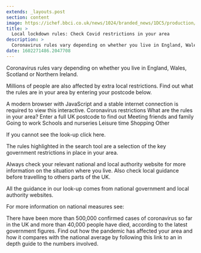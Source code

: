 ```yaml
--- 
extends: _layouts.post 
section: content 
image: https://ichef.bbci.co.uk/news/1024/branded_news/1DC5/production/_114712670_index_lockdown_lookup_superpromo_976.png 
title: > 
  Local lockdown rules: Check Covid restrictions in your area 
description: > 
  Coronavirus rules vary depending on whether you live in England, Wales, Scotland or Northern Ireland.Millions of people are also affected by extra local restrictions.Coronavirus restrictions What are the rules in your area?The rules highlighted in the search tool are a selection of the key government restrictions in place in your area.Always check your relevant national and local authority website for more information on the situation where you live. 
date: 1602271486.2047708 
--- 
```

Coronavirus rules vary depending on whether you live in England, Wales, Scotland or Northern Ireland.

Millions of people are also affected by extra local restrictions. Find out what the rules are in your area by entering your postcode below.

A modern browser with JavaScript and a stable internet connection is required to view this interactive. Coronavirus restrictions What are the rules in your area? Enter a full UK postcode to find out Meeting friends and family Going to work Schools and nurseries Leisure time Shopping Other

If you cannot see the look-up click here.

The rules highlighted in the search tool are a selection of the key government restrictions in place in your area.

Always check your relevant national and local authority website for more information on the situation where you live. Also check local guidance before travelling to others parts of the UK.

All the guidance in our look-up comes from national government and local authority websites.

For more information on national measures see:

There have been more than 500,000 confirmed cases of coronavirus so far in the UK and more than 40,000 people have died, according to the latest government figures. Find out how the pandemic has affected your area and how it compares with the national average by following this link to an in depth guide to the numbers involved.